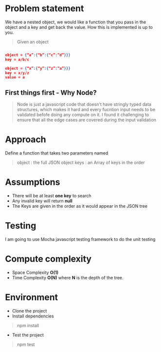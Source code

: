 # Problem statement

  

We have a nested object, we would like a function that you pass in the object and a key and get back the value. How this is implemented is up to you.

  

> Given an object

```json

object = {“a”:{“b”:{“c”:”d”}}}
key = a/b/c

object = {“x”:{“y”:{“z”:”a”}}}
key = x/y/z
value = a


```

  

## First things first - Why Node?

>Node is just a javascript code that doesn't have stringly typed data structures, which makes it hard and every fucntion input needs to be validated befofe doing any compute on it. I found it challenging to ensure that all the edge cases are covered during the input validation

  

# Approach

Define a function that takes two parameters named

> object : the full JSON object
> keys : an Array of keys in the order

 
 # Assumptions

 - There will be at least **one key** to search 
 - Any invalid key will return **null**
 - The Keys are given in the order as it would appear in the JSON tree

 # Testing

I am going to use Mocha javascript testing framework to do the unit testing 

# Compute complexity

 - Space Complexity **O(1)**
 - Time Complexity **O(N)** where **N** is the depth of the tree.  


 # Environment

 - Clone the project
 - Install dependencies
 >npm install
 - Test the project
 >npm test  

